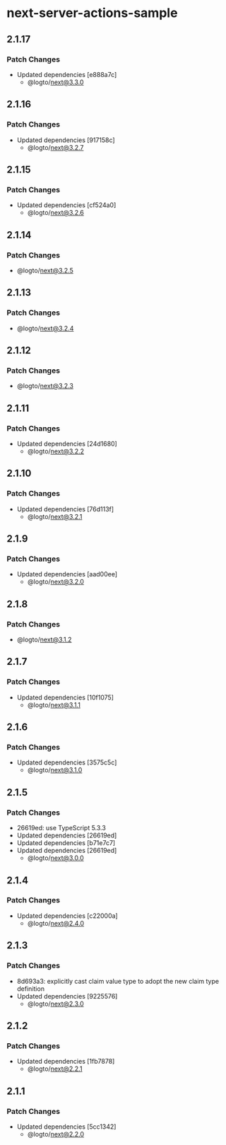 # next-server-actions-sample

## 2.1.17

### Patch Changes

- Updated dependencies [e888a7c]
  - @logto/next@3.3.0

## 2.1.16

### Patch Changes

- Updated dependencies [917158c]
  - @logto/next@3.2.7

## 2.1.15

### Patch Changes

- Updated dependencies [cf524a0]
  - @logto/next@3.2.6

## 2.1.14

### Patch Changes

- @logto/next@3.2.5

## 2.1.13

### Patch Changes

- @logto/next@3.2.4

## 2.1.12

### Patch Changes

- @logto/next@3.2.3

## 2.1.11

### Patch Changes

- Updated dependencies [24d1680]
  - @logto/next@3.2.2

## 2.1.10

### Patch Changes

- Updated dependencies [76d113f]
  - @logto/next@3.2.1

## 2.1.9

### Patch Changes

- Updated dependencies [aad00ee]
  - @logto/next@3.2.0

## 2.1.8

### Patch Changes

- @logto/next@3.1.2

## 2.1.7

### Patch Changes

- Updated dependencies [10f1075]
  - @logto/next@3.1.1

## 2.1.6

### Patch Changes

- Updated dependencies [3575c5c]
  - @logto/next@3.1.0

## 2.1.5

### Patch Changes

- 26619ed: use TypeScript 5.3.3
- Updated dependencies [26619ed]
- Updated dependencies [b71e7c7]
- Updated dependencies [26619ed]
  - @logto/next@3.0.0

## 2.1.4

### Patch Changes

- Updated dependencies [c22000a]
  - @logto/next@2.4.0

## 2.1.3

### Patch Changes

- 8d693a3: explicitly cast claim value type to adopt the new claim type definition
- Updated dependencies [9225576]
  - @logto/next@2.3.0

## 2.1.2

### Patch Changes

- Updated dependencies [1fb7878]
  - @logto/next@2.2.1

## 2.1.1

### Patch Changes

- Updated dependencies [5cc1342]
  - @logto/next@2.2.0
